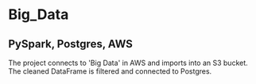 # Big_Data
## PySpark, Postgres, AWS

The project connects to 'Big Data' in AWS  and imports into an S3 bucket.  The cleaned DataFrame is filtered and connected to Postgres.
